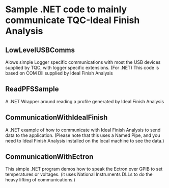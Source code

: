 # Sample .NET code to mainly communicate TQC-Ideal Finish Analysis
## LowLevelUSBComms
Alows simple Logger specific communications with most the USB devices supplied by TQC, with logger specific extensions. (For .NET)
This code is based on COM Dll supplied by Ideal Finish Analysis

## ReadPFSSample
A .NET Wrapper around reading a profile generated by Ideal Finish Analysis

## CommunicationWithIdealFinish
A .NET example of how to communicate with Ideal Finish Analysis to send data to the application. (Please note that this uses a Named Pipe, and you need to Ideal Finish Analysis installed on the local machine to see the data.)

## CommunicationWithEctron
This simple .NET  program demos how to speak the Ectron over GPIB to set temperatures or voltages. (it uses National Instruments DLLs to do the heavy lifting of communications.)
